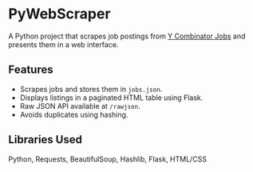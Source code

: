 # PyWebScraper

A Python project that scrapes job postings from [Y Combinator Jobs](https://www.ycombinator.com/jobs) and presents them in a web interface.

## Features

- Scrapes jobs and stores them in `jobs.json`.
- Displays listings in a paginated HTML table using Flask.
- Raw JSON API available at `/rawjson`.
- Avoids duplicates using hashing.

## Libraries Used

Python, Requests, BeautifulSoup, Hashlib, Flask, HTML/CSS
